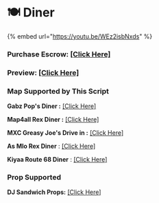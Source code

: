 # 🍽️ Diner

{% embed url="https://youtu.be/WEz2isbNxds" %}

### Purchase Escrow: [\[Click Here\]](https://pulsescripts.com/product/7007587)

### Preview: [\[Click Here\]](https://youtu.be/WEz2isbNxds)

### Map Supported by This Script

**Gabz Pop's Diner :** [\[Click Here\]](https://fivem.gabzv.com/)

**Map4all Rex Diner :** [\[Click Here\]](https://www.molo-modding.com/package/5375088)

**MXC Greasy Joe's Drive in :** [\[Click Here\]](https://fivem.gn.studio/)

**As Mlo Rex Diner** : [\[Click Here\]](https://www.gta5-mods.com/maps/gtaiv-burgershot-interior-sp-and-fivem)

**Kiyaa Route 68 Diner** : [\[Click Here\]](https://www.gta5-mods.com/maps/mlo-burgershot-2023-add-on-sp-fivem)

### Prop Supported

**DJ Sandwich Props:** [\[Click Here\]](https://djscollections.com/package/6098332)



